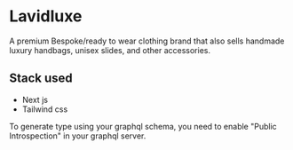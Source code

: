 # **Lavidluxe**

A premium Bespoke/ready to wear clothing brand that also sells handmade luxury handbags, unisex slides, and other accessories.

## Stack used

- Next js
- Tailwind css

To generate type using your graphql schema, you need to enable "Public Introspection" in your graphql server.

